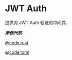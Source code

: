 # JWT Auth

提供对 JWT Auth 验证的中间件.

_**示例代码**_ 

<CodeGroup>
  <CodeGroupItem title="main.rs" active>

@[code rust](../../../../codes/jwt-auth/src/main.rs)

  </CodeGroupItem>
  <CodeGroupItem title="Cargo.toml">

@[code toml](../../../../codes/jwt-auth/Cargo.toml)

  </CodeGroupItem>
</CodeGroup>